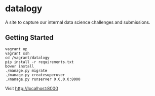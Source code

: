 # datalogy
A site to capture our internal data science challenges and submissions.

## Getting Started
```
vagrant up
vagrant ssh
cd /vagrant/datalogy
pip install -r requirements.txt
bower install
./manage.py migrate
./manage.py createsuperuser
./manage.py runserver 0.0.0.0:8000
```
Visit [http://localhost:8000](http://localhost:8000)
